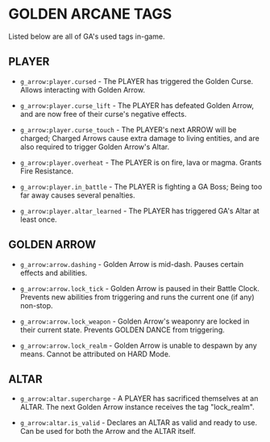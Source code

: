 # GOLDEN ARCANE TAGS

Listed below are all of GA's used tags in-game.

## PLAYER

- `g_arrow:player.cursed` - The PLAYER has triggered the Golden Curse. Allows interacting with Golden Arrow.

- `g_arrow:player.curse_lift` - The PLAYER has defeated Golden Arrow, and are now free of their curse's negative effects.

- `g_arrow:player.curse_touch` - The PLAYER's next ARROW will be charged; Charged Arrows cause extra damage to living entities, and are also required to trigger Golden Arrow's Altar.

- `g_arrow:player.overheat` - The PLAYER is on fire, lava or magma. Grants Fire Resistance.

- `g_arrow:player.in_battle` - The PLAYER is fighting a GA Boss; Being too far away causes several penalties.

- `g_arrow:player.altar_learned` - The PLAYER has triggered GA's Altar at least once.

## GOLDEN ARROW

- `g_arrow:arrow.dashing` - Golden Arrow is mid-dash. Pauses certain effects and abilities.

- `g_arrow:arrow.lock_tick` - Golden Arrow is paused in their Battle Clock. Prevents new abilities from triggering and runs the current one (if any) non-stop.

- `g_arrow:arrow.lock_weapon` - Golden Arrow's weaponry are locked in their current state. Prevents GOLDEN DANCE from triggering.

- `g_arrow:arrow.lock_realm` - Golden Arrow is unable to despawn by any means. Cannot be attributed on HARD Mode.

## ALTAR

- `g_arrow:altar.supercharge` - A PLAYER has sacrificed themselves at an ALTAR. The next Golden Arrow instance receives the tag "lock_realm".

- `g_arrow:altar.is_valid` - Declares an ALTAR as valid and ready to use. Can be used for both the Arrow and the ALTAR itself.
